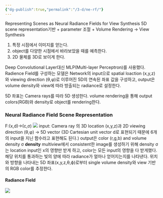 ```yaml
---
{"dg-publish":true,"permalink":"/3-d/ne-rf/"}
---
```


Representing Scenes as Neural Radiance Fields for View Synthesis
5D scene representation기반 + parameter 조절 + Volume Rendering -> View Synthesis
1. 특정 시점에서 이미지를 얻는다. 
2. object를 다양한 시점에서 바라보았을 때를 예측한다. 
3. 2D 물체를 3D로 보이게 한다.

Deep Convolutional Layer대신 MLP(Multi-layer Perceptron)를 사용했다. 
Radience Field를 구성하는 모델은 Network의 input으로 spatial loaction (x,y,z)와 viewing direction (θ,φ)로 이루어진 5D의 연속된 좌표 값을 구성하고, output은 volume density와 view에 따라 방출되는 radiance로 설정한다. 

5D 좌표는 Camera rays를 따라 5D 생성한다. volume rendering을 통해 output colors(RGB)와 density로 object를 rendering한다.
### Neural Radiance Field Scene Representation
F:(x,d)→(c,σ)
![](https://i.imgur.com/bCGxeFt.png)
input: Camera ray 의 3D location (x,y,z)과 2D viewing direction (θ,φ) -> 5D vector
(3D Cartesian unit vector d로 표현되기 때문에 6개의 input을 지닌 함수라고 표현해도 된다.)
output은 color (r,g,b) and volume density σ
**density**
multiview에서 consistent한 image를 생성하기 위해 density σ는 location input인 x의 영향만 받게 하고, color는 모든 input의 영향을 다 받게했다.
해당 위치를 통과하는 빛의 양에 따라 radiance가 얼마나 얻어지는지를 나타낸다. 
위치와 방향을 나타내는 5D 좌표(x,y,z,θ,ϕ)로부터 single volume density와 view 기반의 RGB color를 추정한다.
#### Radiance Field
![](https://i.imgur.com/rhm0Vtn.png)
